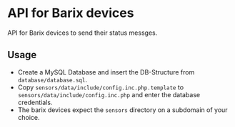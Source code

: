# API for Barix devices

API for Barix devices to send their status messges.

## Usage
* Create a MySQL Database and insert the DB-Structure from `database/database.sql`.
* Copy `sensors/data/include/config.inc.php.template` to `sensors/data/include/config.inc.php` and enter the database credentials.
* The barix devices expect the `sensors` directory on a subdomain of your choice.
